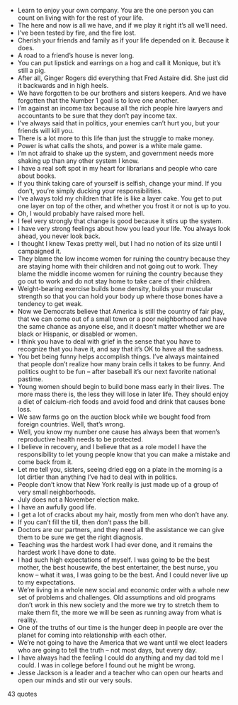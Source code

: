  - Learn to enjoy your own company. You are the one person you can count on living with for the rest of your life.
 - The here and now is all we have, and if we play it right it’s all we’ll need.
 - I’ve been tested by fire, and the fire lost.
 - Cherish your friends and family as if your life depended on it. Because it does.
 - A road to a friend’s house is never long.
 - You can put lipstick and earrings on a hog and call it Monique, but it’s still a pig.
 - After all, Ginger Rogers did everything that Fred Astaire did. She just did it backwards and in high heels.
 - We have forgotten to be our brothers and sisters keepers. And we have forgotten that the Number 1 goal is to love one another.
 - I’m against an income tax because all the rich people hire lawyers and accountants to be sure that they don’t pay income tax.
 - I’ve always said that in politics, your enemies can’t hurt you, but your friends will kill you.
 - There is a lot more to this life than just the struggle to make money.
 - Power is what calls the shots, and power is a white male game.
 - I’m not afraid to shake up the system, and government needs more shaking up than any other system I know.
 - I have a real soft spot in my heart for librarians and people who care about books.
 - If you think taking care of yourself is selfish, change your mind. If you don’t, you’re simply ducking your responsibilities.
 - I’ve always told my children that life is like a layer cake. You get to put one layer on top of the other, and whether you frost it or not is up to you.
 - Oh, I would probably have raised more hell.
 - I feel very strongly that change is good because it stirs up the system.
 - I have very strong feelings about how you lead your life. You always look ahead, you never look back.
 - I thought I knew Texas pretty well, but I had no notion of its size until I campaigned it.
 - They blame the low income women for ruining the country because they are staying home with their children and not going out to work. They blame the middle income women for ruining the country because they go out to work and do not stay home to take care of their children.
 - Weight-bearing exercise builds bone density, builds your muscular strength so that you can hold your body up where those bones have a tendency to get weak.
 - Now we Democrats believe that America is still the country of fair play, that we can come out of a small town or a poor neighborhood and have the same chance as anyone else, and it doesn’t matter whether we are black or Hispanic, or disabled or women.
 - I think you have to deal with grief in the sense that you have to recognize that you have it, and say that it’s OK to have all the sadness.
 - You bet being funny helps accomplish things. I’ve always maintained that people don’t realize how many brain cells it takes to be funny. And politics ought to be fun – after baseball it’s our next favorite national pastime.
 - Young women should begin to build bone mass early in their lives. The more mass there is, the less they will lose in later life. They should enjoy a diet of calcium-rich foods and avoid food and drink that causes bone loss.
 - We saw farms go on the auction block while we bought food from foreign countries. Well, that’s wrong.
 - Well, you know my number one cause has always been that women’s reproductive health needs to be protected.
 - I believe in recovery, and I believe that as a role model I have the responsibility to let young people know that you can make a mistake and come back from it.
 - Let me tell you, sisters, seeing dried egg on a plate in the morning is a lot dirtier than anything I’ve had to deal with in politics.
 - People don’t know that New York really is just made up of a group of very small neighborhoods.
 - July does not a November election make.
 - I have an awfully good life.
 - I get a lot of cracks about my hair, mostly from men who don’t have any.
 - If you can’t fill the till, then don’t pass the bill.
 - Doctors are our partners, and they need all the assistance we can give them to be sure we get the right diagnosis.
 - Teaching was the hardest work I had ever done, and it remains the hardest work I have done to date.
 - I had such high expectations of myself. I was going to be the best mother, the best housewife, the best entertainer, the best nurse, you know – what it was, I was going to be the best. And I could never live up to my expectations.
 - We’re living in a whole new social and economic order with a whole new set of problems and challenges. Old assumptions and old programs don’t work in this new society and the more we try to stretch them to make them fit, the more we will be seen as running away from what is reality.
 - One of the truths of our time is the hunger deep in people are over the planet for coming into relationship with each other.
 - We’re not going to have the America that we want until we elect leaders who are going to tell the truth – not most days, but every day.
 - I have always had the feeling I could do anything and my dad told me I could. I was in college before I found out he might be wrong.
 - Jesse Jackson is a leader and a teacher who can open our hearts and open our minds and stir our very souls.

43 quotes